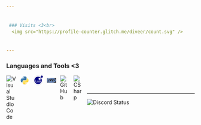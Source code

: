 ```yaml
---


 ### Visits <3<br>
  <img src="https://profile-counter.glitch.me/diveer/count.svg" />


--- 
```

### Languages and Tools <3

[<img align="left" alt="Visual Studio Code" width="26px" src="https://cdn.jsdelivr.net/gh/devicons/devicon/icons/vscode/vscode-original.svg" style="padding-right:10px;" />](https://github.com/diveer34)
[<img align="left" alt="Python" width="26px" src="https://github.com/devicons/devicon/blob/v2.15.1/icons/python/python-original.svg" style="padding-right:10px;" />](https://github.com/diveer34)
[<img align="left" alt="Lua" width="26px" src="https://github.com/devicons/devicon/blob/v2.15.1/icons/lua/lua-original-wordmark.svg" style="padding-right:10px;" />](https://github.com/diveer34)
[<img align="left" alt="PHP" width="26px" src="https://github.com/devicons/devicon/blob/master/icons/php/php-original.svg" style="padding-right:10px;" />](https://github.com/diveer34)
[<img align="left" alt="GitHub" width="26px" src="https://user-images.githubusercontent.com/3369400/139447912-e0f43f33-6d9f-45f8-be46-2df5bbc91289.png" style="padding-right:10px;" />](https://github.com/diveer34)
[<img align="left" alt="CSharp" width="26px" src="https://cdn.jsdelivr.net/gh/devicons/devicon/icons/csharp/csharp-original.svg" style="padding-right:10px;" />](https://github.com/diveer34)
<br />
<br />



---
<a href="https://discord.com/users/619340445692067890" target="_blank">
    <img width="50%" align="left" alt="Discord Status" src="https://lanyard.cnrad.dev/api/619340445692067890">
</a>
<!--
**Yosefbesher/Yosefbesher** is a ✨ _special_ ✨ repository because its `README.md` (this file) appears on your GitHub profile.

Here are some ideas to get you started:

- 🔭 I’m currently working on ...
- 🌱 I’m currently learning ...
- 👯 I’m looking to collaborate on ...
- 🤔 I’m looking for help with ...
- 💬 Ask me about ...
- 📫 How to reach me: ...
- 😄 Pronouns: ...
- ⚡ Fun fact: ...
-->
